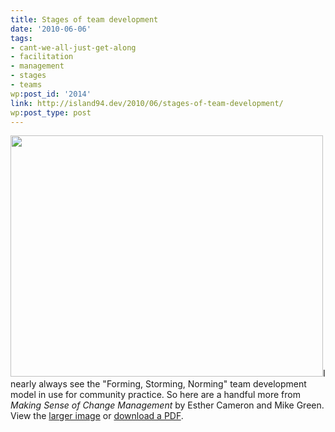 ```yaml
---
title: Stages of team development
date: '2010-06-06'
tags:
- cant-we-all-just-get-along
- facilitation
- management
- stages
- teams
wp:post_id: '2014'
link: http://island94.dev/2010/06/stages-of-team-development/
wp:post_type: post
---
```


<a href="http://www.island94.org/wp-content/uploads/2010/06/Stages-of-Team-Development.png"><img class="aligncenter size-medium wp-image-2015" title="Stages of Team Development" src="http://www.island94.org/wp-content/uploads/2010/06/Stages-of-Team-Development-500x386.png" alt="" width="500" height="386" /></a>I nearly always see the "Forming, Storming, Norming" team development model in use for community practice. So here are a handful more from <em>Making Sense of Change Management</em> by Esther Cameron and Mike Green. View the <a href="http://www.island94.org/wp-content/uploads/2010/06/Stages-of-Team-Development.png">larger image</a> or <a href="http://www.island94.org/wp-content/uploads/2010/06/Stages-of-Team-Development.pdf">download a PDF</a>.
